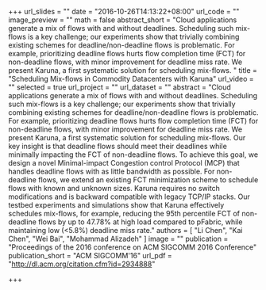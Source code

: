 +++
url_slides = ""
date = "2016-10-26T14:13:22+08:00"
url_code = ""
image_preview = ""
math = false
abstract_short = "Cloud applications generate a mix of flows with and without deadlines. Scheduling such mix-flows is a key challenge; our experiments show that trivially combining existing schemes for deadline/non-deadline flows is problematic. For example, prioritizing deadline flows hurts flow completion time (FCT) for non-deadline flows, with minor improvement for deadline miss rate. We present Karuna, a first systematic solution for scheduling mix-flows. "
title = "Scheduling Mix-flows in Commodity Datacenters with Karuna"
url_video = ""
selected = true
url_project = ""
url_dataset = ""
abstract = "Cloud applications generate a mix of flows with and without deadlines. Scheduling such mix-flows is a key challenge; our experiments show that trivially combining existing schemes for deadline/non-deadline flows is problematic. For example, prioritizing deadline flows hurts flow completion time (FCT) for non-deadline flows, with minor improvement for deadline miss rate. We present Karuna, a first systematic solution for scheduling mix-flows. Our key insight is that deadline flows should meet their deadlines while minimally impacting the FCT of non-deadline flows. To achieve this goal, we design a novel Minimal-impact Congestion control Protocol (MCP) that handles deadline flows with as little bandwidth as possible. For non-deadline flows, we extend an existing FCT minimization scheme to schedule flows with known and unknown sizes. Karuna requires no switch modifications and is backward compatible with legacy TCP/IP stacks. Our testbed experiments and simulations show that Karuna effectively schedules mix-flows, for example, reducing the 95th percentile FCT of non-deadline flows by up to 47.78% at high load compared to pFabric, while maintaining low (<5.8%) deadline miss rate."
authors = [
  "Li Chen", "Kai Chen", "Wei Bai", "Mohammad Alizadeh"
]
image = ""
publication = "Proceedings of the 2016 conference on ACM SIGCOMM 2016 Conference"
publication_short = "ACM SIGCOMM'16"
url_pdf = "http://dl.acm.org/citation.cfm?id=2934888"

+++
